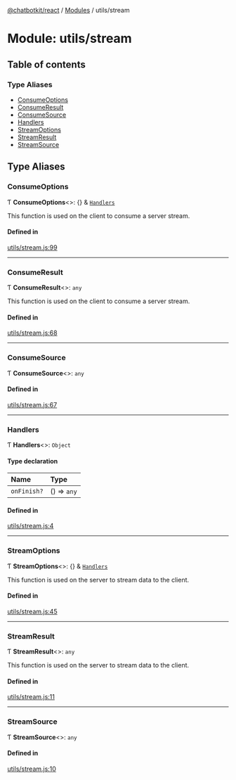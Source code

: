 [@chatbotkit/react](../README.md) / [Modules](../modules.md) / utils/stream

# Module: utils/stream

## Table of contents

### Type Aliases

- [ConsumeOptions](utils_stream.md#consumeoptions)
- [ConsumeResult](utils_stream.md#consumeresult)
- [ConsumeSource](utils_stream.md#consumesource)
- [Handlers](utils_stream.md#handlers)
- [StreamOptions](utils_stream.md#streamoptions)
- [StreamResult](utils_stream.md#streamresult)
- [StreamSource](utils_stream.md#streamsource)

## Type Aliases

### ConsumeOptions

Ƭ **ConsumeOptions**\<\>: {} & [`Handlers`](utils_stream.md#handlers)

This function is used on the client to consume a server stream.

#### Defined in

[utils/stream.js:99](https://github.com/chatbotkit/node-sdk/blob/main/packages/react/src/utils/stream.js#L99)

___

### ConsumeResult

Ƭ **ConsumeResult**\<\>: `any`

This function is used on the client to consume a server stream.

#### Defined in

[utils/stream.js:68](https://github.com/chatbotkit/node-sdk/blob/main/packages/react/src/utils/stream.js#L68)

___

### ConsumeSource

Ƭ **ConsumeSource**\<\>: `any`

#### Defined in

[utils/stream.js:67](https://github.com/chatbotkit/node-sdk/blob/main/packages/react/src/utils/stream.js#L67)

___

### Handlers

Ƭ **Handlers**\<\>: `Object`

#### Type declaration

| Name | Type |
| :------ | :------ |
| `onFinish?` | () => `any` |

#### Defined in

[utils/stream.js:4](https://github.com/chatbotkit/node-sdk/blob/main/packages/react/src/utils/stream.js#L4)

___

### StreamOptions

Ƭ **StreamOptions**\<\>: {} & [`Handlers`](utils_stream.md#handlers)

This function is used on the server to stream data to the client.

#### Defined in

[utils/stream.js:45](https://github.com/chatbotkit/node-sdk/blob/main/packages/react/src/utils/stream.js#L45)

___

### StreamResult

Ƭ **StreamResult**\<\>: `any`

This function is used on the server to stream data to the client.

#### Defined in

[utils/stream.js:11](https://github.com/chatbotkit/node-sdk/blob/main/packages/react/src/utils/stream.js#L11)

___

### StreamSource

Ƭ **StreamSource**\<\>: `any`

#### Defined in

[utils/stream.js:10](https://github.com/chatbotkit/node-sdk/blob/main/packages/react/src/utils/stream.js#L10)
